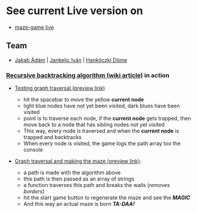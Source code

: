 # See current Live version on

- [maze-game live](https://devops-project-44881.firebaseapp.com/)

## Team

- [Jakab Ádám](https://github.com/Chadyka) | [Jankelic Iván](https://github.com/yankela1227) | [Hankóczki Döme](https://github.com/hdome)

### [Recursive backtracking algorithm (wiki article)](https://en.wikipedia.org/wiki/Maze_generation_algorithm#Recursive_implementation) in action

- [Testing graph traversal (preview link)](https://devops-project-44881--node-movement-testing-n3szp9sr.web.app/)
  - hit the spacebar to move the yellow **current node**
  - light blue nodes have not yet been visited, dark blues have been visited
  - point is to traverse each node, if the **current node** gets trapped, then move back to a node that has sibling nodes not yet visited
  - This way, every node is traversed and when the **current node** is trapped and backtracks
  - When every node is visited, the game logs the path array too the console

- [Graph traversal and making the maze (preview link)](https://devops-project-44881--maze-generator-j3fq9cr8.web.app/):
  - a path is made with the algorithm above
  - this path is then passed as an array of strings
  - a function traverses this path and breaks the walls (*removes borders*)
  - hit the start game button to regenerate the maze and see the ***MAGIC***
  - And this way an actual maze is born ***TA-DAA!***
